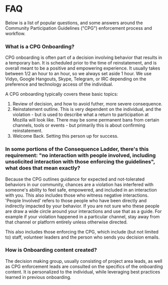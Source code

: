 # FAQ  

Below is a list of popular questions, and some answers around the Community Participation Guidelines ("CPG") enforcement process and workflow.

### What is a CPG Onboarding?

CPG onboarding is often part of a decision involving behavior that results in a temporary ban. 
It is scheduled prior to the time of reinstatement, and is overall meant to be a positive and empowering experience.
It usually takes between 1/2 an hour to an hour, so we always set aside 1 hour. We use Vidyo, Google Hangouts, Skype, Telegram, or IRC depending on the preference and technology access of the individual.

A CPG onboarding typically covers these basic topics:
1. Review of decision, and how to avoid futher, more severe consequence. 
2. Reinstatement outline.  This is very dependent on the individual, and the violation - but is used to describe what a return to participation at Mozilla will look like.  There may be some permanent bans from certain channels, tools or events - but primarily this is about confirming reinstatement.
3. Welcome Back.  Setting this person up for success.


### In some portions of the Consequence Ladder, there's this requirement: "no interaction with people involved, including unsolicited interaction with those enforcing the guidelines", what does that mean exactly?

Because the CPG outlines guidance for expected and not-tolerated behaviors in our community, chances are a violation has interfered with someone's ability to feel safe, empowered, and included in an interaction with you.  This also includes those who witness negative interactions.
'People Involved' refers to those people who have been directly and indirectly impacted by your behavior.  If you are not sure who these people are draw a wide circle around your interactions and use that as a guide.
For example if your violation happened in a particular channel, stay away from that channel or platform entirely unless otherwise directed.

This also includes those enforcing the CPG, which include (but not limited to) staff, volunteer leaders and the person who sends you decision emails. 

### How is Onboarding content created?

The decision making group, usually consisting of project area leads, as well as CPG enforcement leads are consulted on the specifics of the onboarding content.  It is personalized to the individual, while leveraging best practices learned in previous onboarding.  


